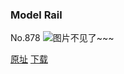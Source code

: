### Model Rail
No.878
![图片不见了~~~](https://imgs.xkcd.com/comics/model_rail.png)

[原址](https://xkcd.com//878) [下载](https://imgs.xkcd.com/comics/model_rail.png)

